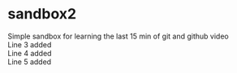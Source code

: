 # sandbox2
Simple sandbox for learning the last 15 min of git and github video<br>
Line 3 added<br>
Line 4 added<br>
Line 5 added<br>
